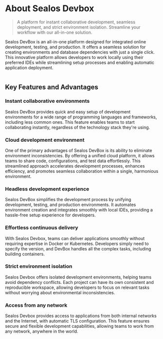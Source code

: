 # About Sealos Devbox

> A platform for instant collaborative development, seamless deployment, and strict environment isolation. Streamline
> your workflow with our all-in-one solution.

Sealos DevBox is an all-in-one platform designed for integrated online development, testing, and production. It offers a
seamless solution for creating environments and database dependencies with just a single click. This innovative platform
allows developers to work locally using their preferred IDEs while streamlining setup processes and enabling automatic
application deployment.

![]()

## Key Features and Advantages

### Instant collaborative environments

Sealos DevBox provides quick and easy setup of development environments for a wide range of programming languages and
frameworks, including less common ones. This feature enables teams to start collaborating instantly, regardless of the
technology stack they're using.

### Cloud development environment

One of the primary advantages of Sealos DevBox is its ability to eliminate environment inconsistencies. By offering a
unified cloud platform, it allows teams to share code, configurations, and test data effortlessly. This streamlined
approach accelerates development processes, enhances efficiency, and promotes seamless collaboration within a single,
harmonious environment.

### Headless development experience

Sealos DevBox simplifies the development process by unifying development, testing, and production environments. It
automates environment creation and integrates smoothly with local IDEs, providing a hassle-free setup experience for
developers.

### Effortless continuous delivery

With Sealos Devbox, teams can deliver applications smoothly without requiring expertise in Docker or Kubernetes.
Developers simply need to specify the version, and DevBox handles all the complex tasks, including building containers.

### Strict environment isolation

Sealos Devbox offers isolated development environments, helping teams avoid dependency conflicts. Each project can have
its own consistent and reproducible workspace, allowing developers to focus on relevant tasks without worrying about
environmental inconsistencies.

### Access from any network

Sealos Devbox provides access to applications from both internal networks and the Internet, with automatic TLS
configuration. This feature ensures secure and flexible development capabilities, allowing teams to work from any
network, anywhere in the world.



